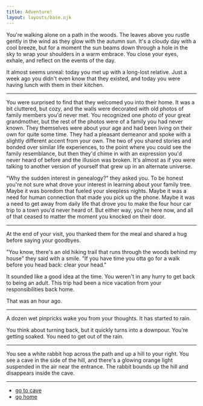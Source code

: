 ```yaml
---
title: Adventure!
layout: layouts/base.njk
---
```


You're walking alone on a path in the woods. The leaves above you rustle gently in the wind as they glow with the autumn sun. It's a cloudy day with a cool breeze, but for a moment the sun beams down through a hole in the sky to wrap your shoulders in a warm embrace. You close your eyes, exhale, and reflect on the events of the day.

It almost seems unreal: today you met up with a long-lost relative. Just a week ago you didn't even know that they existed, and today you were having lunch with them in their kitchen.

---

You were surprised to find that they welcomed you into their home. It was a bit cluttered, but cozy, and the walls were decorated with old photos of family members you'd never met. You recognized one photo of your great grandmother, but the rest of the photos were of a family you had never known. They themselves were about your age and had been living on their own for quite some time. They had a pleasant demeanor and spoke with a slightly different accent from your own. The two of you shared stories and bonded over similar life experiences, to the point where you could see the family resemblance, but then they'd chime in with an expression you'd never heard of before and the illusion was broken. It's almost as if you were talking to another version of yourself that grew up in an alternate universe.

"Why the sudden interest in genealogy?" they asked you. To be honest you're not sure what drove your interest in learning about your family tree. Maybe it was boredom that fueled your sleepless nights. Maybe it was a need for human connection that made you pick up the phone. Maybe it was a need to get away from daily life that drove you to make the four hour car trip to a town you'd never heard of. But either way, you're here now, and all of that ceased to matter the moment you knocked on their door.

---

At the end of your visit, you thanked them for the meal and shared a hug before saying your goodbyes.

"You know, there's an old hiking trail that runs through the woods behind my house" they said with a smile. "If you have time you otta go for a walk before you head back: clear your head."

It sounded like a good idea at the time. You weren't in any hurry to get back to being an adult. This trip had been a nice vacation from your responsibilities back home.

That was an hour ago.

---

A dozen wet pinpricks wake you from your thoughts. It has started to rain.

You think about turning back, but it quickly turns into a downpour. You're getting soaked. You need to get out of the rain.

---

You see a white rabbit hop across the path and up a hill to your right. You see a cave in the side of the hill, and there's a glowing orange light suspended in the air near the entrance. The rabbit bounds up the hill and disappears inside the cave.

---

- [go to cave](/adventure/cave/)
- [go home](/adventure/end-home)